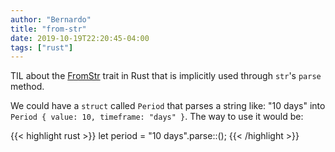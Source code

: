 ```yaml
---
author: "Bernardo"
title: "from-str"
date: 2019-10-19T22:20:45-04:00
tags: ["rust"]
---
```


TIL about the [FromStr](https://doc.rust-lang.org/std/str/trait.FromStr.html) trait in Rust
that is implicitly used through `str`'s `parse` method.

We could have a `struct` called `Period` that parses a string like: "10 days"
into `Period { value: 10, timeframe: "days" }`. The way to use it would be:

{{< highlight rust >}}
let period = "10 days".parse::<Period>();
{{< /highlight >}}
